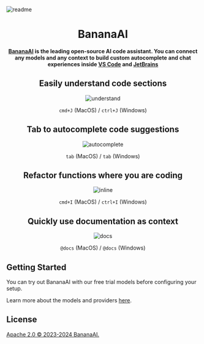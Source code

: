 <!-- Plugin description -->

![readme](media/readme.png)

<h1 align="center">BananaAI</h1>

<div align="center">

**[BananaAI](https://trybanana.ai) is the leading open-source AI code assistant. You can connect any models and any context to build custom autocomplete and chat experiences inside [VS Code](https://marketplace.visualstudio.com/items?itemName=Continue.continue) and [JetBrains](https://plugins.jetbrains.com/plugin/22707-continue-extension)**

</div>

<div align="center">

## Easily understand code sections

![understand](docs/static/img/understand.gif)

`cmd+J` (MacOS) / `ctrl+J` (Windows)

## Tab to autocomplete code suggestions

![autocomplete](docs/static/img/autocomplete.gif)

`tab` (MacOS) / `tab` (Windows)

## Refactor functions where you are coding

![inline](docs/static/img/inline.gif)

`cmd+I` (MacOS) / `ctrl+I` (Windows)

## Quickly use documentation as context

![docs](docs/static/img/docs.gif)

`@docs` (MacOS) / `@docs` (Windows)

</div>

## Getting Started

You can try out BananaAI with our free trial models before configuring your setup.

Learn more about the models and providers [here](https://BananaAI.dev/docs/setup/overview).

## License

[Apache 2.0 © 2023-2024 BananaAI.](./LICENSE)

<!-- Plugin description end -->
